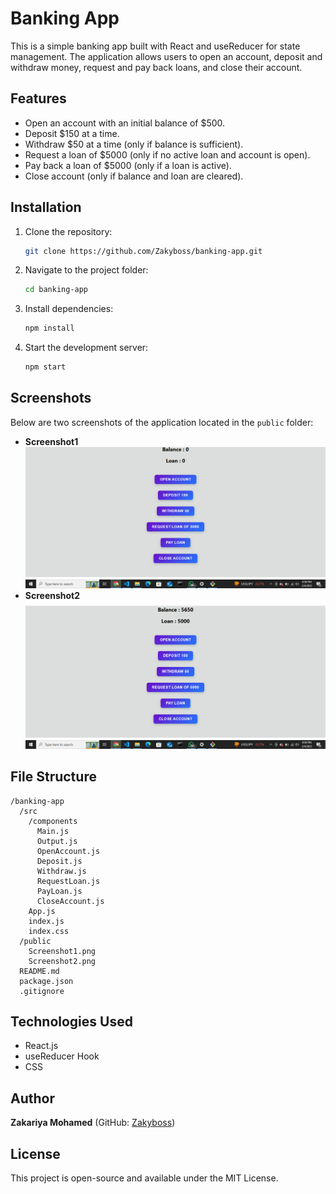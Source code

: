 # Banking App

This is a simple banking app built with React and useReducer for state management. The application allows users to open an account, deposit and withdraw money, request and pay back loans, and close their account.

## Features
- Open an account with an initial balance of $500.
- Deposit $150 at a time.
- Withdraw $50 at a time (only if balance is sufficient).
- Request a loan of $5000 (only if no active loan and account is open).
- Pay back a loan of $5000 (only if a loan is active).
- Close account (only if balance and loan are cleared).

## Installation
1. Clone the repository:
   ```sh
   git clone https://github.com/Zakyboss/banking-app.git
   ```
2. Navigate to the project folder:
   ```sh
   cd banking-app
   ```
3. Install dependencies:
   ```sh
   npm install
   ```
4. Start the development server:
   ```sh
   npm start
   ```

## Screenshots
Below are two screenshots of the application located in the `public` folder:
- **Screenshot1** ![Screenshot1](./public/Screenshot1.png)
- **Screenshot2** ![Screenshot2](./public/Screenshot2.png)

## File Structure
```
/banking-app
  /src
    /components
      Main.js
      Output.js
      OpenAccount.js
      Deposit.js
      Withdraw.js
      RequestLoan.js
      PayLoan.js
      CloseAccount.js
    App.js
    index.js
    index.css
  /public
    Screenshot1.png
    Screenshot2.png
  README.md
  package.json
  .gitignore
```

## Technologies Used
- React.js
- useReducer Hook
- CSS

## Author
**Zakariya Mohamed** (GitHub: [Zakyboss](https://github.com/Zakyboss))

## License
This project is open-source and available under the MIT License.

